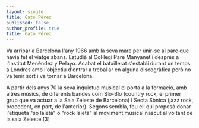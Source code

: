 ```yaml
---
layout: single
title: Gato Pérez
published: false
author_profile: true
Title: Gato Pérez
---
```


Va arribar a Barcelona l'any 1966 amb la seva mare per unir-se al pare que havia fet el viatge abans. Estudià al Col·legi Pare Manyanet i després a l'Institut Menéndez y Pelayo. Acabat el batxillerat s'establí durant un temps a Londres amb l'objectiu d'entrar a treballar en alguna discogràfica però no va tenir sort i va tornar a Barcelona.

A partir dels anys 70 la seva inquietud musical el porta a la formació, amb altres músics, de diferents bandes com Slo-Blo (country rock, el primer grup que va actuar a la Sala Zeleste de Barcelona) i Secta Sònica (jazz rock, procedent, en part, de l'anterior). Segons sembla, fou ell qui proposà donar l'etiqueta "so laietà" o "rock laietà" al moviment musical nascut al voltant de la sala Zeleste.[3] 
